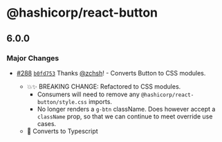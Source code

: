 # @hashicorp/react-button

## 6.0.0

### Major Changes

- [#288](https://github.com/hashicorp/react-components/pull/288) [`b0fd753`](https://github.com/hashicorp/react-components/commit/b0fd753d7f9e5c4649424139712d4d2c5ec5ffd9) Thanks [@zchsh](https://github.com/zchsh)! - Converts Button to CSS modules.

  - 💥✨ BREAKING CHANGE: Refactored to CSS modules.
    - Consumers will need to remove any `@hashicorp/react-button/style.css` imports.
    - No longer renders a `g-btn` className. Does however accept a `className` prop, so that we can continue to meet override use cases.
  - 🔨 Converts to Typescript
